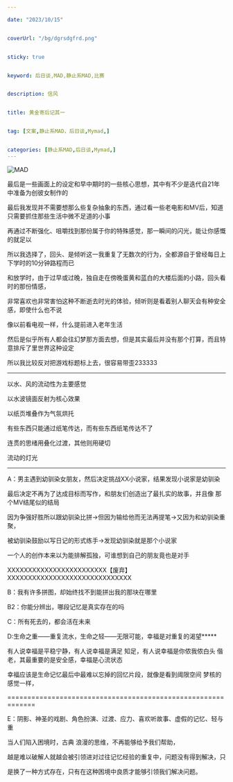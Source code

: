 ```yaml
---

date: "2023/10/15"


coverUrl: "/bg/dgrsdgfrd.png"


sticky: true


keyword: 后日谈,MAD,静止系MAD,比赛


description: 信风


title: 黄金寄后记其一


tag: [文案,静止系MAD，后日谈,Mymad,]


categories: [静止系MAD,后日谈,Mymad,]
---
```

![MAD](https://storage.googleapis.com/studio-design-asset-files/projects/BmqMkZrWXG/s-1500x941_v-fms_webp_b6049ec0-66f9-4da8-b8e7-6dbdec42ce99.webp)

最后是一些画面上的设定和早中期时的一些核心思想，其中有不少是迭代自21年中准备为创彼女制作的

最后我发现并不需要想那么些复杂抽象的东西，通过看一些老电影和MV后，知道只需要抓住那些生活中微不足道的小事

再通过不断强化、咀嚼找到那份属于你的特殊感觉，那一瞬间的闪光，能让你感慨的就足以

所以我选择了，回头、是倾听这一我重复了无数次的行为，全都源自于曾经每日上下学时的10分钟路程而已

和放学时，由于过早或过晚，独自走在傍晚蛋黄和蓝白的大楼后面的小路，回头看时的那份情感，

非常喜欢也非常害怕这种不断逝去时光的体验，倾听则是看着别人聊天会有种安全感，即使什么也不说

像以前看电视一样，什么提前进入老年生活

然后是似乎所有人都会往幻梦那方面去想，但是其实最后并没有那个打算，而且特意排斥了里世界这种设定

所以我比较反对把游戏标题标上去，很容易带歪233333

---------------------------------------------------------------------------

以水、风的流动性为主要感觉

以水波镜面反射为核心效果

以纸页堆叠作为气氛烘托

有些东西只能通过纸笔传达，而有些东西纸笔传达不了

连贯的思绪用叠化过渡，其他则用硬切

流动的灯光

-----------------------------------------------------------------------------

A：男主遇到幼驯染女朋友，然后决定挑战XX小说家，结果发现小说家是幼驯染

最后决定不再为了达成目标而写作，和朋友们创造出了最扎实的故事，并且像 那个MV结尾似的结局

因为争强好胜所以跟幼驯染比拼→但因为输给他而无法再提笔→又因为和幼驯染重聚，

被幼驯染鼓励以写日记的形式练手→发现幼驯染就是那个小说家

一个人的创作本来以为能排解孤独，可谁想到自己的朋友竟也是对手

XXXXXXXXXXXXXXXXXXXXXXXX【废弃】XXXXXXXXXXXXXXXXXXXXXXXXXXXXXX

B：我有许多拼图，却始终找不到能拼出我的那块在哪里

B2：你能分辨出，哪段记忆是真实存在的吗

C：所有死去的，都会活在未来

D:生命之重——重复流水，生命之轻——无限可能，幸福是对重复的渴望*****

有人说幸福是平稳宁静，有人说幸福是满足 知足，有人说幸福是你侬我侬白头 偕老，其最重要的是安全感，幸福是心流状态

幸福应该是生命记忆最后中最难以忘掉的回忆片段，就像是看到阈限空间 梦核的感觉一样，

=============================================================

E：阴影、神圣的戏剧、角色扮演、过渡、应力、喜欢听故事、虚假的记忆、轻与重

当人们陷入困境时，古典 浪漫的思维，不再能够给予我们帮助，

越是难以破解人就越会被引领进对过往记忆经验的重复中，问题没有得到解决，只

是换了一种方式存在，只有在这种困境中良质才能够引领我们解决问题。